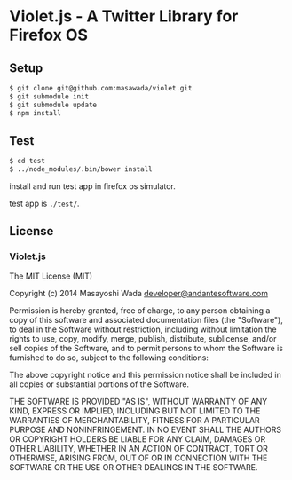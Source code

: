 # Violet.js - A Twitter Library for Firefox OS

## Setup

```sh
$ git clone git@github.com:masawada/violet.git
$ git submodule init
$ git submodule update
$ npm install
```

## Test

```sh
$ cd test
$ ../node_modules/.bin/bower install
```

install and run test app in firefox os simulator.

test app is `./test/`.

## License
### Violet.js
The MIT License (MIT)

Copyright (c) 2014 Masayoshi Wada <developer@andantesoftware.com>

Permission is hereby granted, free of charge, to any person obtaining a copy
of this software and associated documentation files (the "Software"), to deal
in the Software without restriction, including without limitation the rights
to use, copy, modify, merge, publish, distribute, sublicense, and/or sell
copies of the Software, and to permit persons to whom the Software is
furnished to do so, subject to the following conditions:

The above copyright notice and this permission notice shall be included in
all copies or substantial portions of the Software.

THE SOFTWARE IS PROVIDED "AS IS", WITHOUT WARRANTY OF ANY KIND, EXPRESS OR
IMPLIED, INCLUDING BUT NOT LIMITED TO THE WARRANTIES OF MERCHANTABILITY,
FITNESS FOR A PARTICULAR PURPOSE AND NONINFRINGEMENT. IN NO EVENT SHALL THE
AUTHORS OR COPYRIGHT HOLDERS BE LIABLE FOR ANY CLAIM, DAMAGES OR OTHER
LIABILITY, WHETHER IN AN ACTION OF CONTRACT, TORT OR OTHERWISE, ARISING FROM,
OUT OF OR IN CONNECTION WITH THE SOFTWARE OR THE USE OR OTHER DEALINGS IN
THE SOFTWARE.
